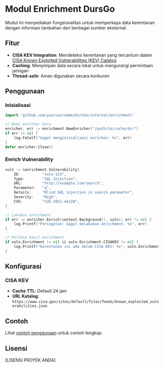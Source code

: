 # Modul Enrichment DursGo

Modul ini menyediakan fungsionalitas untuk memperkaya data kerentanan dengan informasi tambahan dari berbagai sumber eksternal.

## Fitur

- **CISA KEV Integration**: Mendeteksi kerentanan yang tercantum dalam [CISA Known Exploited Vulnerabilities (KEV) Catalog](https://www.cisa.gov/known-exploited-vulnerabilities-catalog)
- **Caching**: Menyimpan data secara lokal untuk mengurangi permintaan jaringan
- **Thread-safe**: Aman digunakan secara konkuren

## Penggunaan

### Inisialisasi

```go
import "github.com/yourusername/DursGo/internal/enrichment"

// Buat enricher baru
enricher, err := enrichment.NewEnricher("/path/to/cache/dir")
if err != nil {
    log.Fatalf("Gagal menginisialisasi enricher: %v", err)
}
defer enricher.Close()
```

### Enrich Vulnerability

```go
vuln := &enrichment.Vulnerability{
    ID:          "vuln-123",
    Type:        "SQL Injection",
    URL:         "http://example.com/search",
    Parameter:   "q",
    Details:     "Blind SQL injection in search parameter",
    Severity:    "High",
    CVE:         "CVE-2021-44228",
}

// Lakukan enrichment
if err := enricher.Enrich(context.Background(), vuln); err != nil {
    log.Printf("Peringatan: Gagal melakukan enrichment: %v", err)
}

// Periksa hasil enrichment
if vuln.Enrichment != nil && vuln.Enrichment.CISAKEV != nil {
    log.Printf("Kerentanan ini ada dalam CISA KEV: %v", vuln.Enrichment.CISAKEV.InCatalog)
}
```

## Konfigurasi

### CISA KEV

- **Cache TTL**: Default 24 jam
- **URL Katalog**: `https://www.cisa.gov/sites/default/files/feeds/known_exploited_vulnerabilities.json`

## Contoh

Lihat [contoh penggunaan](/examples/enrichment_example.go) untuk contoh lengkap.

## Lisensi

[LISENSI PROYEK ANDA]
